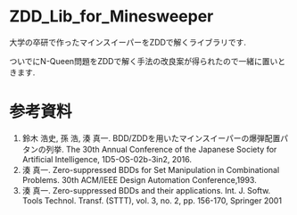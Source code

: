 # ZDD_Lib_for_Minesweeper

大学の卒研で作ったマインスイーパーをZDDで解くライブラリです.

ついでにN-Queen問題をZDDで解く手法の改良案が得られたので一緒に置いときます.

# 参考資料
1. 鈴木 浩史, 孫 浩, 湊 真一. BDD/ZDDを用いたマインスイーパーの爆弾配置パタンの列挙. The 30th Annual Conference of the Japanese Society for Artificial Intelligence, 1D5-OS-02b-3in2, 2016. 
2. 湊 真一. Zero-suppressed BDDs for Set Manipulation in Combinational Problems. 30th ACM/IEEE Design Automation Conference,1993. 
3. 湊 真一. Zero-suppressed BDDs and their applications. Int. J. Softw. Tools Technol. Transf. (STTT), vol. 3, no. 2, pp. 156-170, Springer 2001
